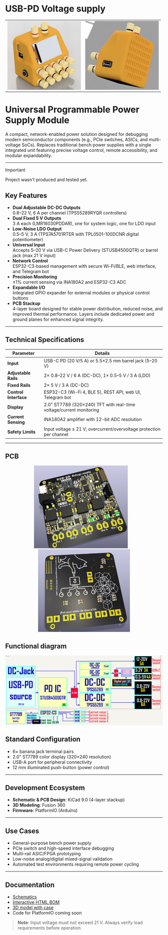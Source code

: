 # USB-PD Voltage supply

<table align="center">
  <tr>
    <td>
      <img src="img/image.png" alt="Fusion360" width="235" height="220" />
    </td> 
    <td>
      <img src="img/image-1.png" alt="Fusion360" width="235" height="220" />
    </td>
  </tr>
</table>

# Universal Programmable Power Supply Module

A compact, network-enabled power solution designed for debugging modern semiconductor components (e.g., PCIe switches, ASICs, and multi-voltage SoCs). Replaces traditional bench power supplies with a single integrated unit featuring precise voltage control, remote accessibility, and modular expandability.

---

> [!IMPORTANT]
> Project wasn't produced and tested yet.

## Key Features

- **Dual Adjustable DC-DC Outputs**  
  0.8–22 V, 6 A per channel (TPS55289RYQR controllers)  
- **Dual Fixed 5 V Outputs**  
  3 A each (LMR16030PDDAR), one for system logic, one for LDO input  
- **Low-Noise LDO Output**  
  0.5–5 V, 3 A (TPS7A5701RTER with TPL0501-100DCNR digital potentiometer)  
- **Universal Input**  
  Accepts 5–20 V via USB-C Power Delivery (STUSB4500QTR) or barrel jack (max 21 V input)  
- **Network Control**  
  ESP32-C3-based management with secure Wi-Fi/BLE, web interface, and Telegram bot  
- **Precision Monitoring**  
  ±1% current sensing via INA180A2 and ESP32-C3 ADC  
- **Expandable I/O**  
  Integrated GPIO expander for external modules or physical control buttons  
- **PCB Stackup**  
  4-layer board designed for stable power distribution, reduced noise, and improved thermal performance. Layers include dedicated power and ground planes for enhanced signal integrity. 
---

## Technical Specifications

| **Parameter**         | **Details**                                                                 |
|------------------------|-----------------------------------------------------------------------------|
| **Input**              | USB-C PD (20 V/5 A) or 5.5×2.5 mm barrel jack (5–20 V)                      |
| **Adjustable Rails**   | 2× 0.8–22 V / 6 A (DC-DC), 1× 0.5–5 V / 3 A (LDO)                           |
| **Fixed Rails**        | 2× 5 V / 3 A (DC-DC)                                                        |
| **Control Interface**  | ESP32-C3 (Wi-Fi 4, BLE 5), REST API, web UI, Telegram bot                   |
| **Display**            | 2.0" ST7789 (320×240) TFT with real-time voltage/current monitoring         |
| **Current Sensing**    | INA180A2 amplifier with 12-bit ADC resolution                               |
| **Safety Limits**      | Input voltage ≤ 21 V; overcurrent/overvoltage protection per channel        |

---

## PCB
<div align="center">
  <img src="img/top.png" alt="Top view" width="300" height="264" />
  &nbsp;&nbsp;&nbsp;&nbsp;
  <img src="img/bot.png" alt="Bottom view" width="294" height="264" />
</div>

## Functional diagram
![alt text](img/image-2.png)

## Standard Configuration

- 6× banana jack terminal pairs 
- 2.0" ST7789 color display (320×240 resolution)  
- USB-A port for peripheral connectivity  
- 12 mm illuminated push-button (power control)    

---

## Development Ecosystem

- **Schematic & PCB Design**: KiCad 9.0 (4-layer stackup)  
- **3D Modeling**: Fusion 360 
- **Firmware**: PlatformIO (Arduino)  

---

## Use Cases

- General-purpose bench power supply
- PCIe switch and high-speed interface debugging  
- Multi-rail ASIC/FPGA prototyping  
- Low-noise analog/digital mixed-signal validation  
- Automated test environments requiring remote power cycling  

---

## Documentation

  - [Schematics](USB-PD-Voltage-supply.pdf)  
  - [Interactive HTML BOM](BOM/USB-PD-Voltage-supply-Interactive-BOM.html)  
  - [3D model with case](3D/USB-PD-Voltage-supply-with-case.step)  
  - Code for PlatformIO coming soon

> **Note**: Input voltage must not exceed 21 V. Always verify load requirements before operation.
